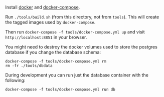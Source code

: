

Install [docker](http://docs.docker.com/installation/) and [docker-compose](http://docs.docker.com/compose/).

Run `./tools/build.sh` (from this directory, not from `tools`). This will create the tagged images used by `docker-compose`.

Then run `docker-compose -f tools/docker-compose.yml up` and visit `http://localhost:8851` in your browser.


You might need to destroy the docker volumes used to store the postgres database if
you change the database schema:

    docker-compose -f tools/docker-compose.yml rm
    rm -fr ./tools/dbdata

During development you can run just the database container with the following:

    docker-compose -f tools/docker-compose.yml run db

